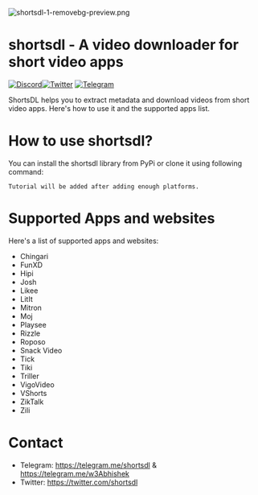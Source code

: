 ![shortsdl-1-removebg-preview.png](https://i.postimg.cc/qM1QgKhv/shortsdl-1-removebg-preview.png)
# shortsdl - A video downloader for short video apps
[![Discord](https://img.shields.io/badge/Discord-%237289DA.svg?style=for-the-badge&logo=discord&logoColor=white)](https://discord.gg/ZcDGBrfn)[![Twitter](https://img.shields.io/badge/Twitter-1DA1F2?style=for-the-badge&logo=twitter&logoColor=white)](https://twitter.com/shortsdl) [![Telegram](https://img.shields.io/badge/Telegram-2CA5E0?style=for-the-badge&logo=telegram&logoColor=white)](https://telegram.me/shortsdl) 

ShortsDL helps you to extract metadata and download videos from short video apps. Here's how to use it and the supported apps list.

# How to use shortsdl?
You can install the shortsdl library from PyPi or clone it using following command:

`Tutorial will be added after adding enough platforms.`

# Supported Apps and websites
Here's a list of supported apps and websites:
- Chingari
- FunXD
- Hipi
- Josh
- Likee
- LitIt
- Mitron
- Moj
- Playsee
- Rizzle
- Roposo
- Snack Video
- Tick
- Tiki
- Triller
- VigoVideo
- VShorts
- ZikTalk
- Zili

# Contact
- Telegram: https://telegram.me/shortsdl & https://telegram.me/w3Abhishek
- Twitter: https://twitter.com/shortsdl

